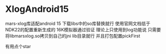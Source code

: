 # XlogAndroid15
mars-xlog库适配android 15
下载libs中的so库替换就行 使用官网文档低于NDK22的配置重新生成的 16K模拟器通过验证
理论上只使用到log功能说 只需要将libmarsxlog.so拷贝到自己的jni lib目录就行 并且打包配置pickFirst

有用点个star
